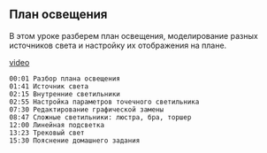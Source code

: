 ## План освещения

В этом уроке разберем план освещения, моделирование разных источников света и настройку их отображения на плане.

[video](https://player.softculture.cc/embed/online/IAB/IAB_19.31.08_L2-6_Lighting_Plan)

``` chapters
00:01 Разбор плана освещения
01:41 Источник света
02:15 Внутренние светильники
02:55 Настройка параметров точечного светильника
07:30 Редактирование графической замены
08:47 Сложные светильники: люстра, бра, торшер
12:00 Линейная подсветка
13:23 Трековый свет
15:30 Пояснение домашнего задания
```
